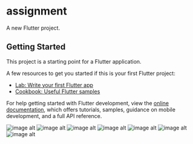 # assignment

A new Flutter project.

## Getting Started

This project is a starting point for a Flutter application.

A few resources to get you started if this is your first Flutter project:

- [Lab: Write your first Flutter app](https://docs.flutter.dev/get-started/codelab)
- [Cookbook: Useful Flutter samples](https://docs.flutter.dev/cookbook)

For help getting started with Flutter development, view the
[online documentation](https://docs.flutter.dev/), which offers tutorials,
samples, guidance on mobile development, and a full API reference.

![image alt](https://github.com/tarunpatil0066/Assignment/blob/main/Sign_In.jpg?raw=true)  ![image alt](https://github.com/tarunpatil0066/Assignment/blob/main/Sidebar2.jpg?raw=true)
![image alt](https://github.com/tarunpatil0066/Assignment/blob/main/Sidebar.jpg?raw=true)
![image alt](https://github.com/tarunpatil0066/Assignment/blob/main/Report.jpg?raw=true)
![image alt](https://github.com/tarunpatil0066/Assignment/blob/main/Home.jpg?raw=true)
![image alt](https://github.com/tarunpatil0066/Assignment/blob/main/Add_Medicines2.jpg?raw=true)
![image alt](https://github.com/tarunpatil0066/Assignment/blob/main/Add_Medicines.jpg?raw=true)
